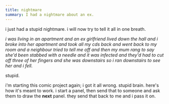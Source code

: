 ```yaml
---
title: nightmare
summary: I had a nightmare about an ex.
---
```


i just had a stupid nightmare. i will now try to tell it all in one breath.

*i was living in an apartment and an ex girlfriend lived down the hall and i broke into her apartment and took all my cds back and went back to my room and a neighbour tried to tell me off and then my mum rang to say she'd been stabbed with a needle and it was infected and they'd had to cut off three of her fingers and she was downstairs so i ran downstairs to see her and i fell.*

stupid.

i'm starting this comic project again; i got it all wrong. stupid brain. here's how it's meant to work. i start a panel, then send that to someone and ask them to draw the **next** panel. they send that back to me and i pass it on.